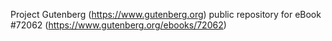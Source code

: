 Project Gutenberg (https://www.gutenberg.org) public repository
for eBook #72062 (https://www.gutenberg.org/ebooks/72062)
